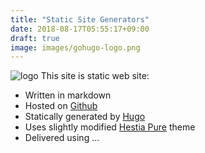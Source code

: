 ```yaml
---
title: "Static Site Generators"
date: 2018-08-17T05:55:17+09:00
draft: true
image: images/gohugo-logo.png
---
```

![logo](/images/gohugo-logo.png)
This site is static web site:

* Written in markdown
* Hosted on [Github](https://github.com/nanorobocop)
* Statically generated by [Hugo](https://gohugo.io)
* Uses slightly modified [Hestia Pure](https://themes.gohugo.io/hestia-pure/) theme
* Delivered using ...


